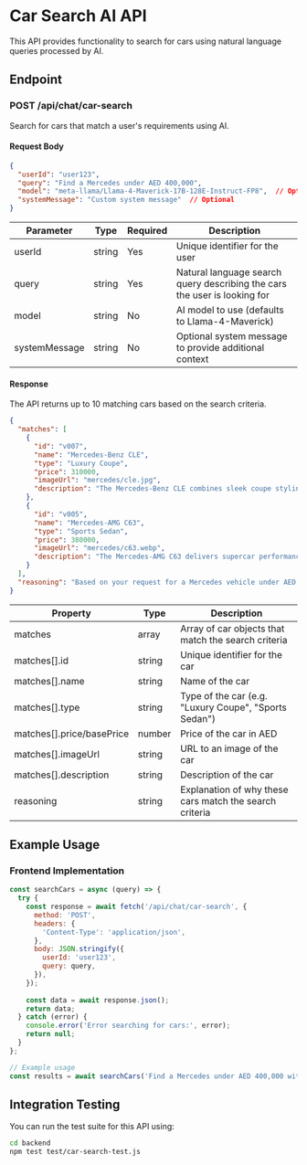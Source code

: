 # Car Search AI API

This API provides functionality to search for cars using natural language queries processed by AI.

## Endpoint

### POST /api/chat/car-search

Search for cars that match a user's requirements using AI.

#### Request Body

```json
{
  "userId": "user123",
  "query": "Find a Mercedes under AED 400,000",
  "model": "meta-llama/Llama-4-Maverick-17B-128E-Instruct-FP8",  // Optional
  "systemMessage": "Custom system message"  // Optional
}
```

| Parameter | Type | Required | Description |
|-----------|------|----------|-------------|
| userId | string | Yes | Unique identifier for the user |
| query | string | Yes | Natural language search query describing the cars the user is looking for |
| model | string | No | AI model to use (defaults to Llama-4-Maverick) |
| systemMessage | string | No | Optional system message to provide additional context |

#### Response

The API returns up to 10 matching cars based on the search criteria.

```json
{
  "matches": [
    {
      "id": "v007",
      "name": "Mercedes-Benz CLE",
      "type": "Luxury Coupe",
      "price": 310000,
      "imageUrl": "mercedes/cle.jpg",
      "description": "The Mercedes-Benz CLE combines sleek coupe styling with advanced technology and refined comfort for a sophisticated driving experience."
    },
    {
      "id": "v005",
      "name": "Mercedes-AMG C63",
      "type": "Sports Sedan",
      "price": 380000,
      "imageUrl": "mercedes/c63.webp",
      "description": "The Mercedes-AMG C63 delivers supercar performance in a practical sedan package, with its handcrafted engine and race-derived technology."
    }
  ],
  "reasoning": "Based on your request for a Mercedes vehicle under AED 400,000, I've found two excellent options that match your criteria. The Mercedes-Benz CLE is a luxury coupe priced at AED 310,000, while the Mercedes-AMG C63 is a sports sedan priced at AED 380,000. Both vehicles offer premium features and performance within your budget."
}
```

| Property | Type | Description |
|----------|------|-------------|
| matches | array | Array of car objects that match the search criteria |
| matches[].id | string | Unique identifier for the car |
| matches[].name | string | Name of the car |
| matches[].type | string | Type of the car (e.g. "Luxury Coupe", "Sports Sedan") |
| matches[].price/basePrice | number | Price of the car in AED |
| matches[].imageUrl | string | URL to an image of the car |
| matches[].description | string | Description of the car |
| reasoning | string | Explanation of why these cars match the search criteria |

## Example Usage

### Frontend Implementation

```javascript
const searchCars = async (query) => {
  try {
    const response = await fetch('/api/chat/car-search', {
      method: 'POST',
      headers: {
        'Content-Type': 'application/json',
      },
      body: JSON.stringify({
        userId: 'user123',
        query: query,
      }),
    });
    
    const data = await response.json();
    return data;
  } catch (error) {
    console.error('Error searching for cars:', error);
    return null;
  }
};

// Example usage
const results = await searchCars('Find a Mercedes under AED 400,000 with good mileage');
```

## Integration Testing

You can run the test suite for this API using:

```bash
cd backend
npm test test/car-search-test.js
```
